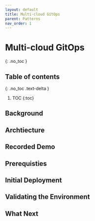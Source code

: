 ```yaml
---
layout: default
title: Multi-cloud GitOps
parent: Patterns
nav_order: 1
---
```


# Multi-cloud GitOps
{: .no_toc }

## Table of contents
{: .no_toc .text-delta }

1. TOC
{:toc}

## Background

## Archtiecture

## Recorded Demo

## Prerequisties

## Initial Deployment

## Validating the Environment

## What Next
